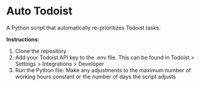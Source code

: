 # Auto Todoist
A Python script that automatically re-prioritizes Todoist tasks.

**Instructions:**
1. Clone the repository
2. Add your Todoist API key to the .env file. This can be found in Todoist > Settings > Integrations > Developer
3. Run the Python file. Make any adjustments to the maximum number of working hours constant or the number of days the script adjusts
